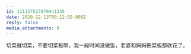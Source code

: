 ```yaml
---
id: 111137527879441335
date: 2020-12-13T00:12:59.000Z
reply: false
media_attachments: 0
---
```


切菜就切菜，不要切菜板啊，我一段时间没做饭，老婆和妈妈把菜板都砍花了。

